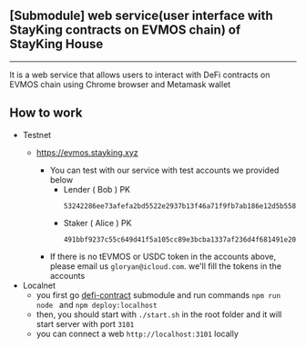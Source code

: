 
##  [Submodule] web service(user interface with StayKing contracts on EVMOS chain) of StayKing House

---
It is a web service that allows users to interact with DeFi contracts on EVMOS chain using Chrome browser and Metamask wallet
 


## How to work

- Testnet
    - https://evmos.stayking.xyz

      - You can test with our service with test accounts we provided below
        - Lender ( Bob ) PK
            ```
            53242286ee73afefa2bd5522e2937b13f46a71f9fb7ab186e12d5b55818b029b
            ```
        - Staker ( Alice ) PK
            ```
            491bbf9237c55c649d41f5a105cc89e3bcba1337af236d4f681491e2061489f1
            ```
      - If there is no tEVMOS or USDC token in the accounts above, please email us `gloryan@icloud.com`. we'll fill the tokens in the accounts
- Localnet
  - you first go [defi-contract](https://github.com/evmos-stayking-house/defi-contract) submodule and run commands `npm run node ` and `npm deploy:localhost` 
  - then, you should start with `./start.sh` in the root folder and it will start server with port `3101`
  - you can connect a web `http://localhost:3101` locally
